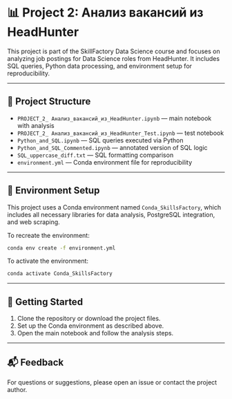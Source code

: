 # 📊 Project 2: Анализ вакансий из HeadHunter

This project is part of the SkillFactory Data Science course and focuses on analyzing job postings for Data Science roles from HeadHunter. It includes SQL queries, Python data processing, and environment setup for reproducibility.

---

## 📁 Project Structure

- `PROJECT_2_ Анализ_вакансий_из_HeadHunter.ipynb` — main notebook with analysis  
- `PROJECT_2_ Анализ_вакансий_из_HeadHunter_Test.ipynb` — test notebook  
- `Python_and_SQL.ipynb` — SQL queries executed via Python  
- `Python_and_SQL_Commented.ipynb` — annotated version of SQL logic  
- `SQL_uppercase_diff.txt` — SQL formatting comparison  
- `environment.yml` — Conda environment file for reproducibility

---

## 🧪 Environment Setup

This project uses a Conda environment named `Conda_SkillsFactory`, which includes all necessary libraries for data analysis, PostgreSQL integration, and web scraping.

To recreate the environment:

```bash
conda env create -f environment.yml
```

To activate the environment:

```bash
conda activate Conda_SkillsFactory
```

---

## 🚀 Getting Started

1. Clone the repository or download the project files.
2. Set up the Conda environment as described above.
3. Open the main notebook and follow the analysis steps.

---

## 📬 Feedback

For questions or suggestions, please open an issue or contact the project author.
